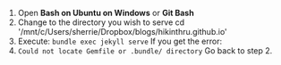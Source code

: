 
1. Open **Bash on Ubuntu on Windows** or **Git Bash**
2. Change to the directory you wish to serve
   cd '/mnt/c/Users/sherrie/Dropbox/blogs/hikinthru.github.io'
3. Execute:
   `bundle exec jekyll serve`
   If you get the error:
4. `Could not locate Gemfile or .bundle/ directory`
   Go back to step 2.